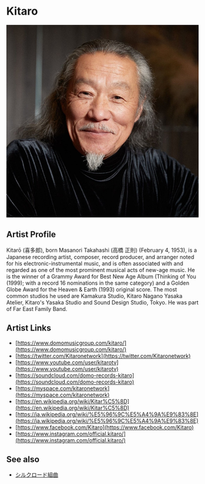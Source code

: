 # Kitaro

![](../../assets/artists/Kitaro.png)

## Artist Profile

Kitarō (喜多郎), born Masanori Takahashi (高橋 正則) (February 4, 1953), is a Japanese recording artist, composer, record producer, and arranger noted for his electronic-instrumental music, and is often associated with and regarded as one of the most prominent musical acts of new-age music. He is the winner of a Grammy Award for Best New Age Album (Thinking of You (1999); with a record 16 nominations in the same category) and a Golden Globe Award for the Heaven & Earth (1993) original score. The most common studios he used are Kamakura Studio, Kitaro Nagano Yasaka Atelier, Kitaro's Yasaka Studio and Sound Design Studio, Tokyo. He was part of Far East Family Band.

## Artist Links

- [https://www.domomusicgroup.com/kitaro/](https://www.domomusicgroup.com/kitaro/)
- [https://twitter.com/Kitaronetwork](https://twitter.com/Kitaronetwork)
- [https://www.youtube.com/user/kitarotv](https://www.youtube.com/user/kitarotv)
- [https://soundcloud.com/domo-records-kitaro](https://soundcloud.com/domo-records-kitaro)
- [https://myspace.com/kitaronetwork](https://myspace.com/kitaronetwork)
- [https://en.wikipedia.org/wiki/Kitar%C5%8D](https://en.wikipedia.org/wiki/Kitar%C5%8D)
- [https://ja.wikipedia.org/wiki/%E5%96%9C%E5%A4%9A%E9%83%8E](https://ja.wikipedia.org/wiki/%E5%96%9C%E5%A4%9A%E9%83%8E)
- [https://www.facebook.com/Kitaro](https://www.facebook.com/Kitaro)
- [https://www.instagram.com/official.kitaro/](https://www.instagram.com/official.kitaro/)


## See also

- [シルクロード組曲](シルクロード組曲.md)
